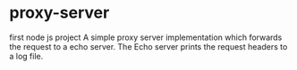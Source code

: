 # proxy-server
first node js project
A simple proxy server implementation which forwards the request to a echo server. 
The Echo server prints the request headers to a log file.
